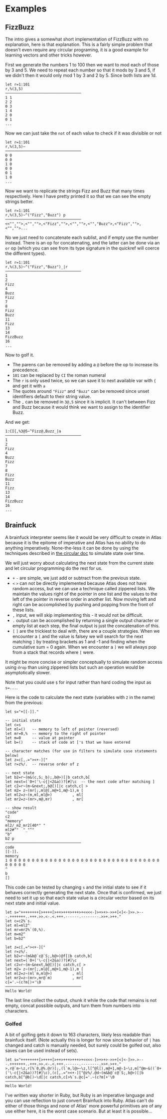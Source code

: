# Examples

## FizzBuzz

The intro gives a somewhat short implementation of FizzBuzz with no explanation, here is that explanation. This is a fairly simple problem that doesn't even require any circular programing, it is a good example for learning vectors and other tricks however.

First we generate the numbers 1 to 100 then we want to mod each of those by 3 and 5. We need to repeat each number so that it mods by 3 and 5, if we didn't then it would only mod 1 by 3 and 2 by 5. Since both lists are 1d.

    let r=1:101
    r,%(3,5)
    ──────────────────────────────────
    1 1
    2 2
    0 3
    1 4
    2 0
    0 1
    ...

Now we can just take the `not` of each value to check if it was divisible or not

    let r=1:101
    r,%(3,5)~
    ──────────────────────────────────
    0 0
    0 0
    1 0
    0 0
    0 1
    1 0
    ...

Now we want to replicate the strings Fizz and Buzz that many times respectively. Here I have pretty printed it so that we can see the empty strings better.

    let r=1:101
    r,%(3,5)~^("Fizz","Buzz") p
    ──────────────────────────────────
    <<"","">,<"","">,<"Fizz","">,<"","">,<"","Buzz">,<"Fizz","">,<"","">...

No we just need to concatenate each sublist, and if empty use the number instead. There is an op for concatenating, and the latter can be done via an `or` op (which you can see from its type signature in the quickref will coerce the different types).

    let r=1:101
    r,%(3,5)~^("Fizz","Buzz")_|r
    ──────────────────────────────────
    1
    2
    Fizz
    4
    Buzz
    Fizz
    7
    8
    Fizz
    Buzz
    11
    Fizz
    13
    14
    FizzBuzz
    16
    ...

Now to golf it.

-   The parens can be removed by adding a `@` before the op to increase its precedence.
-   `101` can be replaced by `CI` the roman numeral
-   The `r` is only used twice, so we can save it to next available var with `{` and get it with `a`
-   The quotes around `"Fizz"` and `"Buzz"` can be removed since unset identifiers default to their string value.
-   The `,` can be removed in `3@,5` since it is implicit. It can't between Fizz and Buzz because it would think we want to assign to the identifier Buzz.

And we get:

    1:CI{,%3@5~^Fizz@,Buzz_|a
    ──────────────────────────────────
    1
    2
    Fizz
    4
    Buzz
    Fizz
    7
    8
    Fizz
    Buzz
    11
    Fizz
    13
    14
    FizzBuzz
    16
    ...

## Brainfuck

A brainfuck interpreter seems like it would be very difficult to create in Atlas because it is the epitome of imperative and Atlas has no ability to do anything imperatively. None-the-less it can be done by using the techniques described in [the circular doc](circular.md) to simulate state over time.

We will just worry about calculating the next state from the current state and let circular programming do the rest for us.

-   `+` `-` are simple, we just add or subtract from the previous state.
-   `<` `>` can not be directly implemented because Atlas does not have random access, but we can use a technique called zippered lists. We maintain the values right of the pointer in one list and the values to the left of the pointer in reverse order in another list. Now moving left and right can be accomplished by pushing and popping from the front of these lists.
-   `,` input, we will skip implementing this - it would not be difficult.
-   `.` output can be accomplished by returning a single output character or empty list at each step, the final output is just the concatenation of this.
-   `[` `]` are the trickiest to deal with, there are a couple strategies. When we encounter a `[` and the value is falsey we will search for the next matching `]` by treating brackets as 1 and -1 and finding when the cumulative sum = 0 again. When we encounter a `]` we will always pop from a stack that records where `[` were.

It might be more concise or simpler conceptually to simulate random access using `drop` than using zippered lists but such an operation would be asymptotically slower.

Note that you could use `$` for input rather than hard coding the input as `s=...`.

Here is the code to calculate the next state (variables with `2` in the name) from the previous:

    let s="+[[-]]."

    -- initial state
    let c=s
    let ml=()   -- memory to left of pointer (reversed)
    let mr=0,%  -- memory to the right of pointer
    let m=0     -- value at pointer
    let b=()    -- stack of code at ['s that we have entered

    -- character matches (for use in filters to simulate case statements below)
    let z=c[,.="><+-]["
    let r=z%/.  -- reverse order of z

    -- next state
    let b2=r~(m&(c,S;_b);,b@>)[|b catch,b[
    let next=(`0+('\-c{|<2&a))?[#]\c  -- the next code after matching ]
    let c2=r~(m~&next;,b@[)[|c catch,c[ >
    let m2= z~(mr[;,ml@[,m@+1,m@-1),m [
    let ml2=z~(m,ml,ml@>)         , ml[
    let mr2=z~(mr>,m@,mr)         , mr[

    -- show result
    "code"
    c2
    "memory"
    ml2/_m2_mr2[40*" "
    ml2#^"  "_"^"
    "b"
    b2 p
    ──────────────────────────────────
    code
    [[-]].
    memory
    1 0 0 0 0 0 0 0 0 0 0 0 0 0 0 0 0 0 0 0 0 0 0 0 0 0 0 0 0 0 0 0 0 0 0 0 0 0 0 0
    ^
    b
    []

This code can be tested by changing `s` and the initial state to see if it behaves correctly generating the next state. Once that is confirmed, we just need to set it up so that each state value is a circular vector based on its next state and initial value.

    let s="++++++++[>++++[>++>+++>+++>+<<<<-]>+>+>->>+[<]<-]>>.>---.+++++++..+++.>>.<-.<.+++.------.--------.>>+.>++."
    let c=c2%`s.
    let ml=ml2^
    let mr=mr2%`(0,%).
    let m=m2^
    let b=b2^

    let z=c[,="><+-]["
    let r=z%/.
    let b2=r~(m&b@`c@`S;,b@>)@f[|b catch,b[
    let next=(`0+('\-c{|<2&a))?[#]\c
    let c2=r~(m~&next,b@[)[|c catch,c[ >
    let m2= z~(mr[;,ml@[,m@+1,m@-1),m [
    let ml2=z~(ml`m,ml@>)         , ml[
    let mr2=z~(mr>,mr@`m)         , mr[
    c[='.~(c?m[)+'\0
    ──────────────────────────────────
    Hello World!

The last line collect the output, chunk it while the code that remains is not empty, concat possible outputs, and turn them from numbers into characters.

### Golfed

A bit of golfing gets it down to 163 characters, likely less readable than brainfuck itself. (Note actually this is longer for now since behavior of `|` has changed and catch is manually needed, but surely could be golfed out, also saves can be used instead of sets).

    let s="++++++++[>++++[>++>+++>+++>+<<<<-]>+>+>->>+[<]<-]>>.>---.+++++++..+++.>>.<-.<.+++.------.--------.>>+.>++."
    >,r@`m~\z,r[%`0,@%.@r)[;,(l`m,l@>~\z,l[^@l[),m@+1,m@-1~\z,m[^@m~&((`0+('\-c{|<2&a))?[#]\c),(c[,.="><+-]["@z%/.@d~(m&b@`c@`S;,b@>)[|b catch,b[^@b[)~\d[|c catch,c[>%`s.@c[='.~(c?m[+'\0
    ──────────────────────────────────
    Hello World!

I've written way shorter in Ruby, but Ruby is an imperative language and you can use reflection to just convert Brainfuck into Ruby. Atlas can't do either of those things and none of Atlas' more powerful primitives are of any use either here, it is the worst case scenario. But at least it is possible...